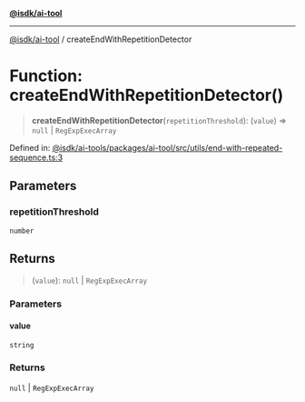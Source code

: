 [**@isdk/ai-tool**](../README.md)

***

[@isdk/ai-tool](../globals.md) / createEndWithRepetitionDetector

# Function: createEndWithRepetitionDetector()

> **createEndWithRepetitionDetector**(`repetitionThreshold`): (`value`) => `null` \| `RegExpExecArray`

Defined in: [@isdk/ai-tools/packages/ai-tool/src/utils/end-with-repeated-sequence.ts:3](https://github.com/isdk/ai-tool.js/blob/fb1809b53cc75a30928176c26910792b6b8a96e1/src/utils/end-with-repeated-sequence.ts#L3)

## Parameters

### repetitionThreshold

`number`

## Returns

> (`value`): `null` \| `RegExpExecArray`

### Parameters

#### value

`string`

### Returns

`null` \| `RegExpExecArray`
